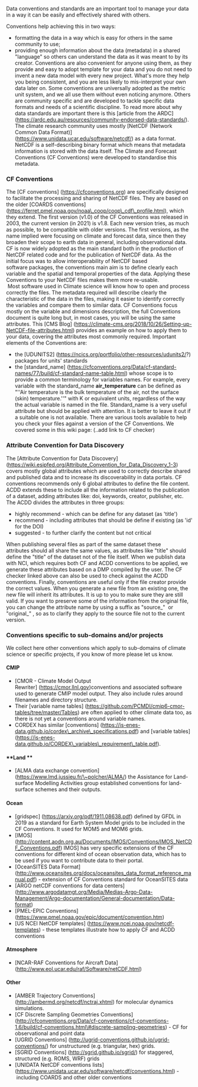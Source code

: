 Data conventions and standards are an important tool to manage your data
in a way it can be easily and effectively shared with others.

Conventions help achieving this in two ways: 
* formatting the data in a
way which is easy for others in the same community to use; 
* providing enough information about the data (metadata) in a shared "language" so
others can understand the data as it was meant to by its creator.
Conventions are also convenient for anyone using them, as they provide
and easy to adopt template for your data and you do not need to invent a
new data model with every new project. What's more they help you being
consistent, and you are less likely to mis-interpret your own data later
on. Some conventions are universally adopted as the metric unit system,
and we all use them without even noticing anymore. Others are community specific and are developed to tackle specific data formats and needs of a scientific discipline. To read more about why data standards are important there is this [article from the ARDC] (https://ardc.edu.au/resources/community-endorsed-data-standards/). The climate research community uses mostly [NetCDF (Network Common Data Format)] (https://www.unidata.ucar.edu/software/netcdf/) as a data format. NetCDF is a self-describing binary format which means that metadata information is stored with the data
itself. The Climate and Forecast Conventions (CF Conventions) were developed to standardise this metadata. 

### **CF Conventions**
The [CF conventions] (https://cfconventions.org) are specifically designed
to facilitate the processing and sharing of NetCDF files. They are based
on the older [COARDS conventions] (https://ferret.pmel.noaa.gov/noaa\_coop/coop\_cdf\_profile.html), which they extend. The first version (v1.0) of the
CF Conventions was released in 2003, the current version (in 2021) is
v1.8. Each new version tries, as much as possible, to be compatible with
older versions. The first versions, as the name implied were focusing on
climate and forecast data, since then they broaden their scope to earth
data in general, including observational data. CF is now widely adopted
as the main standard both in the production of NetCDF related code and
for the publication of NetCDF data. As the initial focus was to allow
interoperability of NetCDF based software packages, the conventions main
aim is to define clearly each variable and the spatial and temporal
properties of the data. Applying these Conventions to your NetCDF files
makes them more re-usable.  Most software used in Climate science will
know how to open and process correctly the files. The metadata
required will describe clearly the characteristic of the data in the
files, making it easier to identify correctly the variables and compare
them to similar data. CF Conventions focus mostly on the variable and
dimensions description, the full Conventions document is quite long but,
in most cases, you will be using the same attributes. This [CMS Blog] (https://climate-cms.org/2018/10/26/Setting-up-NetCDF-file-attributes.html) provides an example on how to apply them to your data,
covering the attributes most commonly required. Important elements of
the Conventions are: 
* the [UDUNITS2] (https://ncics.org/portfolio/other-resources/udunits2/?)
packages for units' standards 
* the [standard_name] (https://cfconventions.org/Data/cf-standard-names/77/build/cf-standard-name-table.html) whose scope is to provide a common terminology for
variables names. For example, every variable with the standard_name
**air_temperature** can be defined as "''Air temperature is the
bulk temperature of the air, not the surface (skin) temperature.''" with
K or equivalent units, regardless of the way the actual variable is
named in the file. Standard_name is a very useful attribute but should
be applied with attention. It is better to leave it out if a suitable
one is not available. There are various tools available to help you
check your files against a version of the CF Conventions. We covered
some in this wiki page: (..add link to CF checker)   

### **Attribute Convention for Data Discovery**
The [Attribute Convention for Data Discovery] (https://wiki.esipfed.org/Attribute_Convention_for_Data_Discovery_1-3) covers mostly global attributes which are used to correctly describe shared and published data and to increase its discoverability in data portals. CF conventions
recommends only 6 global attributes to define the file content. ACDD
extends these to include all the information related to the publication
of a dataset, adding attributes like: doi, keywords, creator, publisher,
etc. The ACDD divides the attributes in three groups: 
* highly recommend - which can be define for any dataset (as 'title') 
* recommend - including attributes that should be define if existing (as
'id' for the DOI) 
* suggested - to further clarify the content but not critical 

When publishing several files as part of the same dataset these
attributes should all share the same values, as attributes like "title"
should define the "title" of the dataset not of the file itself. When we
publish data with NCI, which requires both CF and ACDD conventions to be
applied, we generate these attributes based on a DMP compiled by the
user. The CF checker linked above can also be used to check against the
ACDD conventions. Finally, conventions are useful only if the file
creator provide the correct values. When you generate a new file from an
existing one, the new file will inherit its attributes. It is up to you
to make sure they are still valid. If you want to preserve some of the
information from the original file, you can change the attribute name by
using a suffix as "source_"  or "original_" , so as to clarify they
apply to the source file not to the current version.

### **Conventions specific to sub-domains and/or projects**
We collect here other conventions which apply to sub-domains of climate science or specific
projects, if you know of more please let us know. 

#### **CMIP**
* [CMOR - Climate Model Output Rewriter] (https://cmor.llnl.gov)conventions and associated software used to generate CMIP model output. They also include rules around filenames and directory
structure. 
* Their [variable name tables] (https://github.com/PCMDI/cmip6-cmor-tables/tree/master/Tables) are often applied to other climate data too, as there is
not yet a conventions around variable names.  
* CORDEX has similar [conventions] (https://is-enes-data.github.io/cordex\_archive\_specifications.pdf) and [variable tables] (https://is-enes-data.github.io/CORDEX\_variables\_requirement\_table.pdf).

#### **Land ** 
* [ALMA data exchange convention] (https://www.lmd.jussieu.fr/\~polcher/ALMA/) the Assistance for Land-surface Modelling Activities group established conventions for land-surface schemes and their outputs.

#### **Ocean** 
* [gridspec] (https://arxiv.org/pdf/1911.08638.pdf) defined by GFDL in 2019 as a standard for Earth System Model grids to be included in the CF Conventions. It used for MOM5 and MOM6
grids. 
* [IMOS] (http://content.aodn.org.au/Documents/IMOS/Conventions/IMOS_NetCDF_Conventions.pdf)
IMOS] has very specific extensions of the CF conventions for different
kind of ocean observation data, which has to be used if you want to
contribute data to their portal. 
* [OceanSITES Data Format] (http://www.oceansites.org/docs/oceansites_data_format_reference_manual.pdf) - extension of CF Conventions standard for OceanSITES data 
* [ARGO netCDF conventions for data centers] (http://www.argodatamgt.org/Media/Medias-Argo-Data-Management/Argo-documentation/General-documentation/Data-format)
* [PMEL-EPIC Conventions] (https://www.pmel.noaa.gov/epic/document/convention.htm)
* [US NCEI NetCDF templates] (https://www.ncei.noaa.gov/netcdf-templates) - these templates illustrate how to apply CF and ACDD conventions

#### **Atmosphere** 
* [NCAR-RAF Conventions for Aircraft Data] (http://www.eol.ucar.edu/raf/Software/netCDF.html)

#### **Other** 
* [AMBER Trajectory Conventions] (http://ambermd.org/netcdf/nctraj.xhtml) for molecular dynamics simulations.
* [CF Discrete Sampling Geometries Conventions] (http://cfconventions.org/Data/cf-conventions/cf-conventions-1.6/build/cf-conventions.html\#discrete-sampling-geometries) - CF for observational and
point data 
* [UGRID Conventions] (http://ugrid-conventions.github.io/ugrid-conventions/) for unstructured (e.g. triangular, hex) grids. 
* [SGRID Conventions] (http://sgrid.github.io/sgrid/) for staggered, structured (e.g. ROMS, WRF) grids 
* [UNIDATA NetCDF conventions lists] (https://www.unidata.ucar.edu/software/netcdf/conventions.html) - including COARDS and other older
conventions

